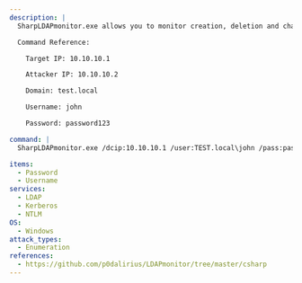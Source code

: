 ```yaml
---
description: |
  SharpLDAPmonitor.exe allows you to monitor creation, deletion and changes to LDAP objects live during your pentest.

  Command Reference:

  	Target IP: 10.10.10.1

  	Attacker IP: 10.10.10.2

  	Domain: test.local

  	Username: john

  	Password: password123

command: |
  SharpLDAPmonitor.exe /dcip:10.10.10.1 /user:TEST.local\john /pass:password123

items:
  - Password
  - Username
services:
  - LDAP
  - Kerberos
  - NTLM
OS:
  - Windows
attack_types:
  - Enumeration
references:
  - https://github.com/p0dalirius/LDAPmonitor/tree/master/csharp
---
```

